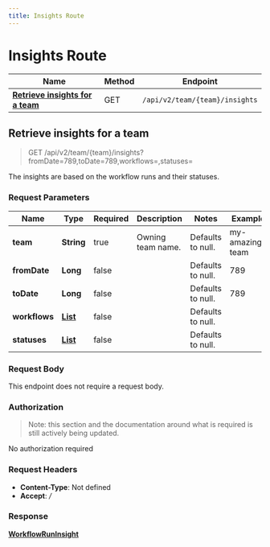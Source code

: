 ```yaml
---
title: Insights Route
---
```


# Insights Route




| Name | Method | Endpoint |
|------------- | ------------- | -------------|
| [**Retrieve insights for a team**](#getTeamInsights) | GET | `/api/v2/team/{team}/insights` |


<a name="getTeamInsights"></a>

## **Retrieve insights for a team**

> GET /api/v2/team/{team}/insights?fromDate=789,toDate=789,workflows=,statuses=

The insights are based on the workflow runs and their statuses.

### Request Parameters


| Name | Type | Required | Description | Notes | Example |
| ---- | ---- | -------- | ----------- | --- |---|
| **team** | **String** | true | Owning team name. | Defaults to null. | my-amazing-team
| **fromDate** | **Long** | false |  | Defaults to null. | 789
| **toDate** | **Long** | false |  | Defaults to null. | 789
| **workflows** | [**List**](../Models/String) | false |  | Defaults to null. | 
| **statuses** | [**List**](../Models/String) | false |  | Defaults to null. | 


### Request Body
This endpoint does not require a request body.

### Authorization

> Note: this section and the documentation around what is required is still actively being updated.

No authorization required

### Request Headers

- **Content-Type**: Not defined
- **Accept**: */*

### Response

[**WorkflowRunInsight**](../Models/WorkflowRunInsight.md)

